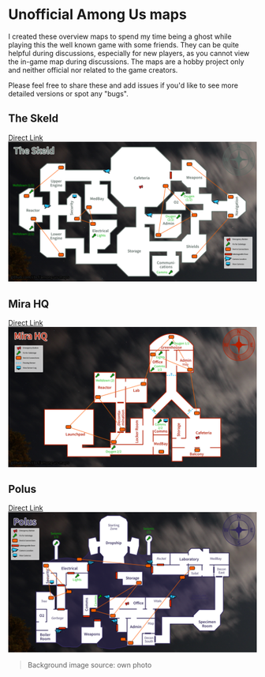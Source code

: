 # Unofficial Among Us maps
I created these overview maps to spend my time being a ghost while playing this the well known game with some friends. 
They can be quite helpful during discussions, especially for new players, as you cannot view the in-game map during discussions.
The maps are a hobby project only and neither official nor related to the game creators. 

Please feel free to share these and add issues if you'd like to see more detailed versions or spot any "bugs".


## The Skeld
[Direct Link](https://raw.githubusercontent.com/cbcf/among-us-maps/master/The_Skeld.png)
![The Skeld map](/The_Skeld.png)

## Mira HQ
[Direct Link](https://raw.githubusercontent.com/cbcf/among-us-maps/master/Mira_HQ.png)
![Mira HQ map](/Mira_HQ.png)

## Polus
[Direct Link](https://raw.githubusercontent.com/cbcf/among-us-maps/master/Polus.png)
![Polus map](/Polus.png)

> Background image source: own photo
